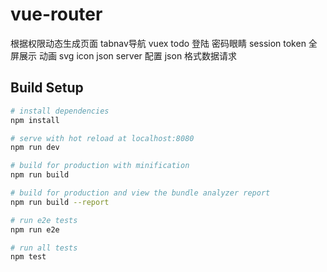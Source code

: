 # vue-router

根据权限动态生成页面
tabnav导航
vuex todo
登陆  密码眼睛  session token
全屏展示
动画
svg icon
json server 配置
json 格式数据请求


## Build Setup

``` bash
# install dependencies
npm install

# serve with hot reload at localhost:8080
npm run dev

# build for production with minification
npm run build

# build for production and view the bundle analyzer report
npm run build --report

# run e2e tests
npm run e2e

# run all tests
npm test
```

